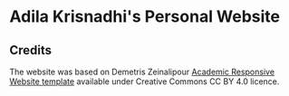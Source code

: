 # Adila Krisnadhi's Personal Website

## Credits

The website was based on Demetris Zeinalipour [Academic Responsive Website template](https://github.com/dmsl/academic-responsive-template) available under  Creative Commons CC BY 4.0 licence.


